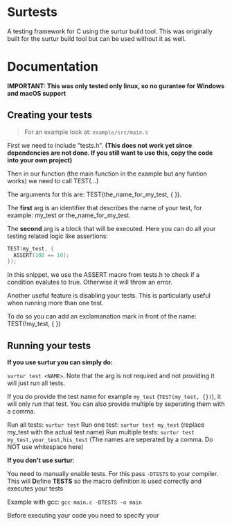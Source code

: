 # Surtests

A testing framework for C using the surtur build tool. This was originally built for the surtur build tool but can be used without it as well.

# Documentation

**IMPORTANT: This was only tested only linux, so no gurantee for Windows and macOS support**

## Creating your tests

> For an example look at: `example/src/main.c`

First we need to include "tests.h". **(This does not work yet since dependencies are not done. If you still want to use this, copy the code into your own project)**

Then in our function (the main function in the example but any funtion works) we need to call TEST(...)

The arguments for this are: TEST(the_name_for_my_test, { }).

The **first** arg is an identifier that describes the name of your test, for example: my_test or the_name_for_my_test.

The **second** arg is a block that will be executed. Here you can do all your testing related logic like assertions:
```c
TEST(my_test, {
  ASSERT(100 == 10);
});
```

In this snippet, we use the ASSERT macro from tests.h to check if a condition evalutes to true. Otherwise it will throw an error.

Another useful feature is disabling your tests. This is particularly useful when running more than one test.

To do so you can add an exclamanation mark in front of the name: TEST(!my_test, { })

## Running your tests

**If you use surtur you can simply do:**

`surtur test <NAME>`. Note that the <NAME> arg is not required and not providing it will just run all tests.

If you do provide the test name for example `my_test` (`TEST(my_test, {})`), it will only run that test. You can also provide multiple by seperating them with a comma.

Run all tests: `surtur test`
Run one test: `surtur test my_test` (replace my_test with the actual test name)
Run multiple tests: `surtur test my_test,your_test,his_test` (The names are seperated by a comma. Do NOT use whitespace here)

**If you don't use surtur**:

You need to manually enable tests. For this pass `-DTESTS` to your compiler. This will **D**efine **TESTS** so the macro definition is used correctly and executes your tests

Example with gcc:
`gcc main.c -DTESTS -o main`

Before executing your code you need to specify your
